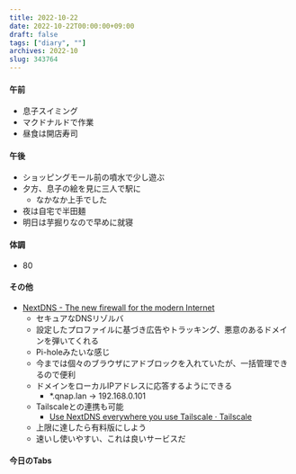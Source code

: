 ```yaml
---
title: 2022-10-22
date: 2022-10-22T00:00:00+09:00
draft: false
tags: ["diary", ""]
archives: 2022-10
slug: 343764
---
```

#### 午前
- 息子スイミング
- マクドナルドで作業
- 昼食は開店寿司
#### 午後
- ショッピングモール前の噴水で少し遊ぶ
- 夕方、息子の絵を見に三人で駅に
  - なかなか上手でした
- 夜は自宅で半田麺
- 明日は芋掘りなので早めに就寝
#### 体調
- 80
#### その他
- [NextDNS - The new firewall for the modern Internet](https://nextdns.io/)
  - セキュアなDNSリゾルバ
  - 設定したプロファイルに基づき広告やトラッキング、悪意のあるドメインを弾いてくれる
  - Pi-holeみたいな感じ
  - 今までは個々のブラウザにアドブロックを入れていたが、一括管理できるので便利
  - ドメインをローカルIPアドレスに応答するようにできる
    - *.qnap.lan → 192.168.0.101
  - Tailscaleとの連携も可能
    - [Use NextDNS everywhere you use Tailscale · Tailscale](https://tailscale.com/blog/nextdns/)
  - 上限に達したら有料版にしよう
  - 速いし使いやすい、これは良いサービスだ
#### 今日のTabs